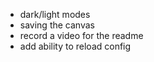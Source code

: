 - dark/light modes
- saving the canvas
- record a video for the readme
- add ability to reload config


